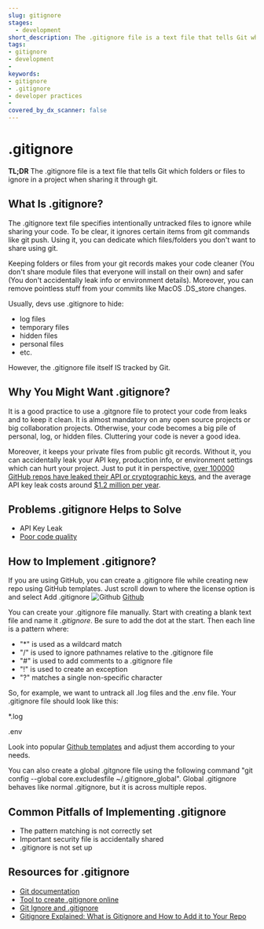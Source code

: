 ```yaml
---
slug: gitignore
stages:
  - development
short_description: The .gitignore file is a text file that tells Git which folders or files to ignore in a project when sharing it through git. It helps to keep your code clean and secure...
tags:
- gitignore
- development
- 
keywords:
- gitignore
- .gitignore
- developer practices
- 
covered_by_dx_scanner: false
---
```


# .gitignore

**TL;DR**
The .gitignore file is a text file that tells Git which folders or files to ignore in a project when sharing it through git.

## What Is .gitignore?
The .gitignore text file specifies intentionally untracked files to ignore while sharing your code. To be clear, it ignores certain items from git commands like git push. Using it, you can dedicate which files/folders you don't want to share using git. 

Keeping folders or files from your git records makes your code cleaner (You don't share module files that everyone will install on their own) and safer (You don't accidentally leak info or environment details). Moreover, you can remove pointless stuff from your commits like MacOS .DS_store
changes.

Usually, devs use .gitignore to hide:

* log files
* temporary files
* hidden files
* personal files
* etc.

However, the .gitignore file itself IS tracked by Git.


## Why You Might Want .gitignore?

It is a good practice to use a .gitgnore file to protect your code from leaks and to keep it clean. It is almost mandatory on any open source projects or big collaboration projects. Otherwise, your code becomes a big pile of personal, log, or hidden files. Cluttering your code is never a good idea.

Moreover, it keeps your private files from public git records. Without it, you can accidentally leak your API key, production info, or environment settings which can hurt your project. Just to put it in perspective, [over  100000 GitHub repos have leaked their API or cryptographic keys](https://www.zdnet.com/article/over-100000-github-repos-have-leaked-api-or-cryptographic-keys/), and the average API key leak costs around [$1.2 million per year](https://securityboulevard.com/2023/01/wallarm-releases-new-end-to-end-solution-to-reduce-risk-and-time-to-remediate-leaked-api-keys-and-secrets/#:~:text=While%20API%20key%20leakage%20incidents%20are%20not%20new%2C,keys%20is%20both%20a%20security%20and%20financial%20imperative).

## Problems .gitignore Helps to Solve

* API Key Leak
* [Poor code quality](/problems/poor-code-quality)

## How to Implement .gitignore?
If you are using GitHub, you can create a .gitignore file while creating new repo using GitHub templates. Just scroll down to where the license option is and select Add .gitignore
![Github](/files/getignore.png)
[Github](https://www.github.com/)

You can create your .gitignore file manually. Start with creating a blank text file and name it *.gitignore*. Be sure to add the dot at the start. Then each line is a pattern where: 
- "*" is used as a wildcard match
- "/"  is used to ignore pathnames relative to the .gitignore file
- "#" is used to add comments to a .gitignore file
- "!" is used to create an exception
- "?" matches a single non-specific character

So, for example, we want to untrack all .log files and the .env file. Your .gitignore file should look like this:

*.log

.env

Look into popular [Github templates](https://github.com/github/gitignore) and adjust them according to your needs.

You can also create a global .gitgnore file using the following command "git config --global core.excludesfile ~/.gitignore_global". Global .gitignore behaves like normal .gitignore, but it is across multiple repos.

## Common Pitfalls of Implementing .gitignore
- The pattern matching is not correctly set
- Important security file is accidentally shared
- .gitignore is not set up

## Resources for .gitignore
- [Git documentation](https://git-scm.com/docs/gitignore)
- [Tool to create .gitignore online](https://www.toptal.com/developers/gitignore)
- [Git Ignore and .gitignore](https://www.w3schools.com/git/git_ignore.asp)
- [Gitignore Explained: What is Gitignore and How to Add it to Your Repo](https://www.freecodecamp.org/news/gitignore-what-is-it-and-how-to-add-to-repo/)